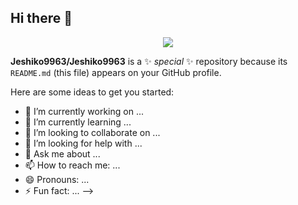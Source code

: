 ## Hi there 👋

<div id="header" align="center">
    <img src ="https://github.com/Jeshiko9963/Jeshiko9963/assets/174110877/958658d2-aa3c-4280-ae63-851a9b05d683">
</div>




**Jeshiko9963/Jeshiko9963** is a ✨ _special_ ✨ repository because its `README.md` (this file) appears on your GitHub profile.

Here are some ideas to get you started:

- 🔭 I’m currently working on ...
- 🌱 I’m currently learning ...
- 👯 I’m looking to collaborate on ...
- 🤔 I’m looking for help with ...
- 💬 Ask me about ...
- 📫 How to reach me: ...
- 😄 Pronouns: ...
- ⚡ Fun fact: ...
-->

